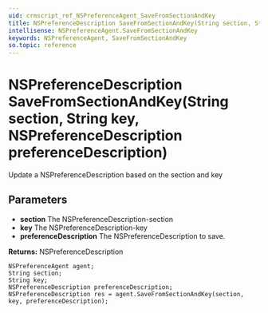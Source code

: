 ```yaml
---
uid: crmscript_ref_NSPreferenceAgent_SaveFromSectionAndKey
title: NSPreferenceDescription SaveFromSectionAndKey(String section, String key, NSPreferenceDescription preferenceDescription)
intellisense: NSPreferenceAgent.SaveFromSectionAndKey
keywords: NSPreferenceAgent, SaveFromSectionAndKey
so.topic: reference
---
```


# NSPreferenceDescription SaveFromSectionAndKey(String section, String key, NSPreferenceDescription preferenceDescription)

Update a NSPreferenceDescription based on the section and key

## Parameters

* **section** The NSPreferenceDescription-section
* **key** The NSPreferenceDescription-key
* **preferenceDescription** The NSPreferenceDescription to save.

**Returns:** NSPreferenceDescription

```crmscript
NSPreferenceAgent agent;
String section;
String key;
NSPreferenceDescription preferenceDescription;
NSPreferenceDescription res = agent.SaveFromSectionAndKey(section, key, preferenceDescription);
```

